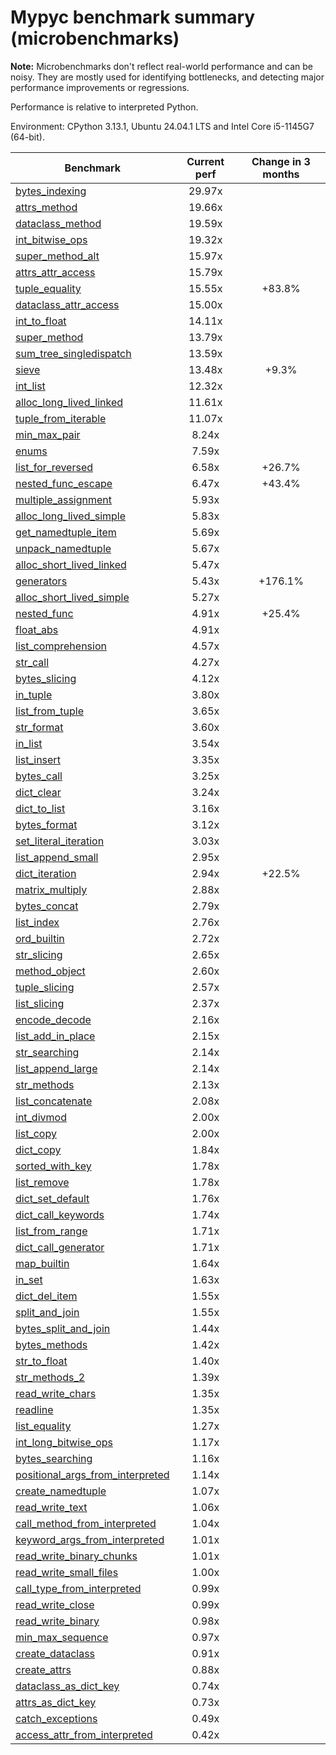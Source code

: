 # Mypyc benchmark summary (microbenchmarks)

**Note:** Microbenchmarks don't reflect real-world performance and can be noisy.
           They are mostly used for identifying bottlenecks, and detecting major performance
           improvements or regressions.

Performance is relative to interpreted Python.

Environment: CPython 3.13.1, Ubuntu 24.04.1 LTS and Intel Core i5-1145G7 (64-bit).

| Benchmark | Current perf | Change in 3 months |
| --- | :---: | :---: |
| [bytes_indexing](benchmarks/bytes_indexing.md) | 29.97x |  |
| [attrs_method](benchmarks/attrs_method.md) | 19.66x |  |
| [dataclass_method](benchmarks/dataclass_method.md) | 19.59x |  |
| [int_bitwise_ops](benchmarks/int_bitwise_ops.md) | 19.32x |  |
| [super_method_alt](benchmarks/super_method_alt.md) | 15.97x |  |
| [attrs_attr_access](benchmarks/attrs_attr_access.md) | 15.79x |  |
| [tuple_equality](benchmarks/tuple_equality.md) | 15.55x | +83.8% |
| [dataclass_attr_access](benchmarks/dataclass_attr_access.md) | 15.00x |  |
| [int_to_float](benchmarks/int_to_float.md) | 14.11x |  |
| [super_method](benchmarks/super_method.md) | 13.79x |  |
| [sum_tree_singledispatch](benchmarks/sum_tree_singledispatch.md) | 13.59x |  |
| [sieve](benchmarks/sieve.md) | 13.48x | +9.3% |
| [int_list](benchmarks/int_list.md) | 12.32x |  |
| [alloc_long_lived_linked](benchmarks/alloc_long_lived_linked.md) | 11.61x |  |
| [tuple_from_iterable](benchmarks/tuple_from_iterable.md) | 11.07x |  |
| [min_max_pair](benchmarks/min_max_pair.md) | 8.24x |  |
| [enums](benchmarks/enums.md) | 7.59x |  |
| [list_for_reversed](benchmarks/list_for_reversed.md) | 6.58x | +26.7% |
| [nested_func_escape](benchmarks/nested_func_escape.md) | 6.47x | +43.4% |
| [multiple_assignment](benchmarks/multiple_assignment.md) | 5.93x |  |
| [alloc_long_lived_simple](benchmarks/alloc_long_lived_simple.md) | 5.83x |  |
| [get_namedtuple_item](benchmarks/get_namedtuple_item.md) | 5.69x |  |
| [unpack_namedtuple](benchmarks/unpack_namedtuple.md) | 5.67x |  |
| [alloc_short_lived_linked](benchmarks/alloc_short_lived_linked.md) | 5.47x |  |
| [generators](benchmarks/generators.md) | 5.43x | +176.1% |
| [alloc_short_lived_simple](benchmarks/alloc_short_lived_simple.md) | 5.27x |  |
| [nested_func](benchmarks/nested_func.md) | 4.91x | +25.4% |
| [float_abs](benchmarks/float_abs.md) | 4.91x |  |
| [list_comprehension](benchmarks/list_comprehension.md) | 4.57x |  |
| [str_call](benchmarks/str_call.md) | 4.27x |  |
| [bytes_slicing](benchmarks/bytes_slicing.md) | 4.12x |  |
| [in_tuple](benchmarks/in_tuple.md) | 3.80x |  |
| [list_from_tuple](benchmarks/list_from_tuple.md) | 3.65x |  |
| [str_format](benchmarks/str_format.md) | 3.60x |  |
| [in_list](benchmarks/in_list.md) | 3.54x |  |
| [list_insert](benchmarks/list_insert.md) | 3.35x |  |
| [bytes_call](benchmarks/bytes_call.md) | 3.25x |  |
| [dict_clear](benchmarks/dict_clear.md) | 3.24x |  |
| [dict_to_list](benchmarks/dict_to_list.md) | 3.16x |  |
| [bytes_format](benchmarks/bytes_format.md) | 3.12x |  |
| [set_literal_iteration](benchmarks/set_literal_iteration.md) | 3.03x |  |
| [list_append_small](benchmarks/list_append_small.md) | 2.95x |  |
| [dict_iteration](benchmarks/dict_iteration.md) | 2.94x | +22.5% |
| [matrix_multiply](benchmarks/matrix_multiply.md) | 2.88x |  |
| [bytes_concat](benchmarks/bytes_concat.md) | 2.79x |  |
| [list_index](benchmarks/list_index.md) | 2.76x |  |
| [ord_builtin](benchmarks/ord_builtin.md) | 2.72x |  |
| [str_slicing](benchmarks/str_slicing.md) | 2.65x |  |
| [method_object](benchmarks/method_object.md) | 2.60x |  |
| [tuple_slicing](benchmarks/tuple_slicing.md) | 2.57x |  |
| [list_slicing](benchmarks/list_slicing.md) | 2.37x |  |
| [encode_decode](benchmarks/encode_decode.md) | 2.16x |  |
| [list_add_in_place](benchmarks/list_add_in_place.md) | 2.15x |  |
| [str_searching](benchmarks/str_searching.md) | 2.14x |  |
| [list_append_large](benchmarks/list_append_large.md) | 2.14x |  |
| [str_methods](benchmarks/str_methods.md) | 2.13x |  |
| [list_concatenate](benchmarks/list_concatenate.md) | 2.08x |  |
| [int_divmod](benchmarks/int_divmod.md) | 2.00x |  |
| [list_copy](benchmarks/list_copy.md) | 2.00x |  |
| [dict_copy](benchmarks/dict_copy.md) | 1.84x |  |
| [sorted_with_key](benchmarks/sorted_with_key.md) | 1.78x |  |
| [list_remove](benchmarks/list_remove.md) | 1.78x |  |
| [dict_set_default](benchmarks/dict_set_default.md) | 1.76x |  |
| [dict_call_keywords](benchmarks/dict_call_keywords.md) | 1.74x |  |
| [list_from_range](benchmarks/list_from_range.md) | 1.71x |  |
| [dict_call_generator](benchmarks/dict_call_generator.md) | 1.71x |  |
| [map_builtin](benchmarks/map_builtin.md) | 1.64x |  |
| [in_set](benchmarks/in_set.md) | 1.63x |  |
| [dict_del_item](benchmarks/dict_del_item.md) | 1.55x |  |
| [split_and_join](benchmarks/split_and_join.md) | 1.55x |  |
| [bytes_split_and_join](benchmarks/bytes_split_and_join.md) | 1.44x |  |
| [bytes_methods](benchmarks/bytes_methods.md) | 1.42x |  |
| [str_to_float](benchmarks/str_to_float.md) | 1.40x |  |
| [str_methods_2](benchmarks/str_methods_2.md) | 1.39x |  |
| [read_write_chars](benchmarks/read_write_chars.md) | 1.35x |  |
| [readline](benchmarks/readline.md) | 1.35x |  |
| [list_equality](benchmarks/list_equality.md) | 1.27x |  |
| [int_long_bitwise_ops](benchmarks/int_long_bitwise_ops.md) | 1.17x |  |
| [bytes_searching](benchmarks/bytes_searching.md) | 1.16x |  |
| [positional_args_from_interpreted](benchmarks/positional_args_from_interpreted.md) | 1.14x |  |
| [create_namedtuple](benchmarks/create_namedtuple.md) | 1.07x |  |
| [read_write_text](benchmarks/read_write_text.md) | 1.06x |  |
| [call_method_from_interpreted](benchmarks/call_method_from_interpreted.md) | 1.04x |  |
| [keyword_args_from_interpreted](benchmarks/keyword_args_from_interpreted.md) | 1.01x |  |
| [read_write_binary_chunks](benchmarks/read_write_binary_chunks.md) | 1.01x |  |
| [read_write_small_files](benchmarks/read_write_small_files.md) | 1.00x |  |
| [call_type_from_interpreted](benchmarks/call_type_from_interpreted.md) | 0.99x |  |
| [read_write_close](benchmarks/read_write_close.md) | 0.99x |  |
| [read_write_binary](benchmarks/read_write_binary.md) | 0.98x |  |
| [min_max_sequence](benchmarks/min_max_sequence.md) | 0.97x |  |
| [create_dataclass](benchmarks/create_dataclass.md) | 0.91x |  |
| [create_attrs](benchmarks/create_attrs.md) | 0.88x |  |
| [dataclass_as_dict_key](benchmarks/dataclass_as_dict_key.md) | 0.74x |  |
| [attrs_as_dict_key](benchmarks/attrs_as_dict_key.md) | 0.73x |  |
| [catch_exceptions](benchmarks/catch_exceptions.md) | 0.49x |  |
| [access_attr_from_interpreted](benchmarks/access_attr_from_interpreted.md) | 0.42x |  |
